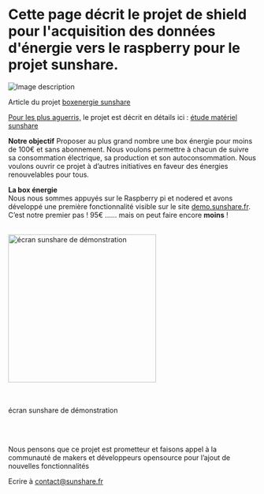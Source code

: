 
# Cette page décrit le projet de shield pour l'acquisition des données d'énergie vers le raspberry pour le projet sunshare.

![Image description](https://user-images.githubusercontent.com/39769580/76103013-3a59f900-5fd1-11ea-981d-2e4690670819.png)


Article du projet <a href="https://boxenergie.sunshare.fr" target="_blank">boxenergie sunshare</a><br>

<u>Pour les plus aguerris,</u> le projet est décrit en détails ici : <a href="https://pad.lamyne.org/s/H1AyUjmI7#" target="_blank">étude matériel sunshare</a><br>

 <b>Notre objectif</b>
   		 Proposer au plus grand nombre une box énergie pour moins de 100€ et sans abonnement.
          Nous voulons permettre à chacun de suivre sa consommation électrique, sa production et son autoconsommation. 
          Nous voulons ouvrir ce projet à d’autres initiatives en faveur des énergies renouvelables pour tous.
          
  <b>La box énergie</b>
          <br>
          Nous nous sommes appuyés sur le Raspberry pi et nodered et avons développé une première fonctionnalité visible sur 
          le site <a href="http://demo.sunshare.fr/" target="_blank" >demo.sunshare.fr</a>. 
          C’est notre premier pas ! 95€ ...... mais on peut faire encore <b>moins</b> !<br>
          <br>
          
   <a href=http://sunshare.fr/assets/images/ShieldSunShare2.png target="_blank"><img src="http://sunshare.fr/assets/images/ShieldSunShare2.png"
                alt="écran sunshare de démonstration" width="300"></a>
              <br><p><br><br>écran sunshare de démonstration</p>
           <br> <br>
           
 Nous pensons que ce projet est prometteur et faisons appel à la communauté de makers et développeurs opensource pour l’ajout de nouvelles fonctionnalités
 
  <p> Ecrire à <a href="mailto:contact@sunshare.fr/">contact@sunshare.fr</a><br><br>
</p>

